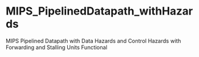 # MIPS_PipelinedDatapath_withHazards
MIPS Pipelined Datapath with Data Hazards and Control Hazards with Forwarding and Stalling Units Functional

